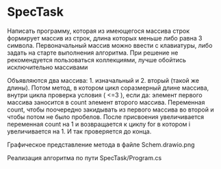 # SpecTask

Написать программу, которая из имеющегося массива строк формирует массив из строк, длина которых меньше либо равна 3 символа. Первоначальный массив можно ввести с клавиатуры, либо задать на старте выполнения алгоритма. При решение не рекомендуется пользоваться коллекциями, лучше обойтись исключительно массивами

Объявляются два массива: 1. изначальный и 2. вторый (такой же длины). 
Потом метод, в котором цикл соразмерный длине массива, внутри цикла проверка условия ( <=3 ), если да: элемент первого массива заносится в count элемент второго массива. 
Переменная count, чтобы поочередно закидывать из первого массива во второй и чтобы потом не было пробелов. После присвоения увеличивается переменная count на 1 и возвращается к циклу for в котором i увеличивается на 1. И так проверяется до конца.

Графическое представление метода в файле Schem.drawio.png

Реализация алгоритма по пути SpecTask/Program.cs